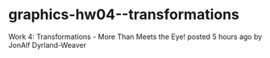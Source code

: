 # graphics-hw04--transformations
Work 4: Transformations - More Than Meets the Eye! posted 5 hours ago by JonAlf Dyrland-Weaver
